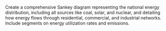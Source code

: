 Create a comprehensive Sankey diagram representing the national energy distribution, including all sources like coal, solar, and nuclear, and detailing how energy flows through residential, commercial, and industrial networks. Include segments on energy utilization rates and emissions.
